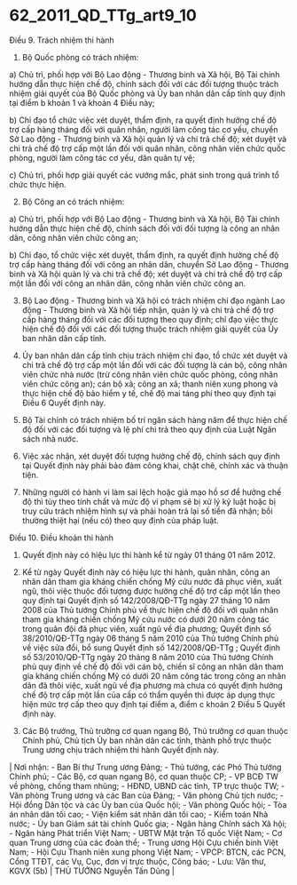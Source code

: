 # 62_2011_QD_TTg_art9_10

Điều 9. Trách nhiệm thi hành

1. Bộ Quốc phòng có trách nhiệm:

a) Chủ trì, phối hợp với Bộ Lao động - Thương binh và Xã hội, Bộ Tài chính hướng dẫn thực hiện chế độ, chính sách đối với các đối tượng thuộc trách nhiệm giải quyết của Bộ Quốc phòng và Ủy ban nhân dân cấp tỉnh quy định tại điểm b khoản 1 và khoản 4 Điều này;

b) Chỉ đạo tổ chức việc xét duyệt, thẩm định, ra quyết định hưởng chế độ trợ cấp hàng tháng đối với quân nhân, người làm công tác cơ yếu, chuyển Sở Lao động - Thương binh và Xã hội quản lý và chi trả chế độ; xét duyệt và chi trả chế độ trợ cấp một lần đối với quân nhân, công nhân viên chức quốc phòng, người làm công tác cơ yếu, dân quân tự vệ;

c) Chủ trì, phối hợp giải quyết các vướng mắc, phát sinh trong quá trình tổ chức thực hiện.

2. Bộ Công an có trách nhiệm:

a) Chủ trì, phối hợp với Bộ Lao động - Thương binh và Xã hội, Bộ Tài chính hướng dẫn thực hiện chế độ, chính sách đối với đối tượng là công an nhân dân, công nhân viên chức công an;

b) Chỉ đạo, tổ chức việc xét duyệt, thẩm định, ra quyết định hưởng chế độ trợ cấp hàng tháng đối với công an nhân dân, chuyển Sở Lao động - Thương binh và Xã hội quản lý và chi trả chế độ; xét duyệt và chi trả chế độ trợ cấp một lần đối với công an nhân dân, công nhân viên chức công an.

3. Bộ Lao động - Thương binh và Xã hội có trách nhiệm chỉ đạo ngành Lao động - Thương binh và Xã hội tiếp nhận, quản lý và chi trả chế độ trợ cấp hàng tháng đối với các đối tượng theo quy định; chỉ đạo việc thực hiện chế độ đối với các đối tượng thuộc trách nhiệm giải quyết của Ủy ban nhân dân cấp tỉnh.

4. Ủy ban nhân dân cấp tỉnh chịu trách nhiệm chỉ đạo, tổ chức xét duyệt và chi trả chế độ trợ cấp một lần đối với các đối tượng là cán bộ, công nhân viên chức nhà nước (trừ công nhân viên chức quốc phòng, công nhân viên chức công an); cán bộ xã; công an xã; thanh niên xung phong và thực hiện chế độ bảo hiểm y tế, chế độ mai táng phí theo quy định tại Điều 6 Quyết định này.

5. Bộ Tài chính có trách nhiệm bố trí ngân sách hàng năm để thực hiện chế độ đối với các đối tượng và lệ phí chi trả theo quy định của Luật Ngân sách nhà nước.

6. Việc xác nhận, xét duyệt đối tượng hưởng chế độ, chính sách quy định tại Quyết định này phải bảo đảm công khai, chặt chẽ, chính xác và thuận tiện.

7. Những người có hành vi làm sai lệch hoặc giả mạo hồ sơ để hưởng chế độ thì tùy theo tính chất và mức độ vi phạm sẽ bị xử lý kỷ luật hoặc bị truy cứu trách nhiệm hình sự và phải hoàn trả lại số tiền đã nhận; bồi thường thiệt hại (nếu có) theo quy định của pháp luật.

Điều 10. Điều khoản thi hành

1. Quyết định này có hiệu lực thi hành kể từ ngày 01 tháng 01 năm 2012.

2. Kể từ ngày Quyết định này có hiệu lực thi hành, quân nhân, công an nhân dân tham gia kháng chiến chống Mỹ cứu nước đã phục viên, xuất ngũ, thôi việc thuộc đối tượng được hưởng chế độ trợ cấp một lần theo quy định tại Quyết định số 142/2008/QĐ-TTg ngày 27 tháng 10 năm 2008 của Thủ tướng Chính phủ về thực hiện chế độ đối với quân nhân tham gia kháng chiến chống Mỹ cứu nước có dưới 20 năm công tác trong quân đội đã phục viên, xuất ngũ về địa phương; Quyết định số 38/2010/QĐ-TTg ngày 06 tháng 5 năm 2010 của Thủ tướng Chính phủ về việc sửa đổi, bổ sung Quyết định số 142/2008/QĐ-TTg ; Quyết định số 53/2010/QĐ-TTg ngày 20 tháng 8 năm 2010 của Thủ tướng Chính phủ quy định về chế độ đối với cán bộ, chiến sĩ công an nhân dân tham gia kháng chiến chống Mỹ có dưới 20 năm công tác trong công an nhân dân đã thôi việc, xuất ngũ về địa phương mà chưa có quyết định hưởng chế độ trợ cấp một lần của cấp có thẩm quyền thì được áp dụng thực hiện mức trợ cấp theo quy định tại điểm a, điểm c khoản 2 Điều 5 Quyết định này.

3. Các Bộ trưởng, Thủ trưởng cơ quan ngang Bộ, Thủ trưởng cơ quan thuộc Chính phủ, Chủ tịch Ủy ban nhân dân các tỉnh, thành phố trực thuộc Trung ương chịu trách nhiệm thi hành Quyết định này.

| Nơi nhận: - Ban Bí thư Trung ương Đảng; - Thủ tướng, các Phó Thủ tướng Chính phủ; - Các Bộ, cơ quan ngang Bộ, cơ quan thuộc CP; - VP BCĐ TW về phòng, chống tham nhũng; - HĐND, UBND các tỉnh, TP trực thuộc TW; - Văn phòng Trung ương và các Ban của Đảng; - Văn phòng Chủ tịch nước; - Hội đồng Dân tộc và các Ủy ban của Quốc hội; - Văn phòng Quốc hội; - Tòa án nhân dân tối cao; - Viện kiểm sát nhân dân tối cao; - Kiểm toán Nhà nước; - Ủy ban Giám sát tài chính Quốc gia; - Ngân hàng Chính sách Xã hội; - Ngân hàng Phát triển Việt Nam; - UBTW Mặt trận Tổ quốc Việt Nam; - Cơ quan Trung ương của các đoàn thể; - Trung ương Hội Cựu chiến binh Việt Nam; - Hội Cựu Thanh niên xung phong Việt Nam; - VPCP: BTCN, các PCN, Cổng TTĐT, các Vụ, Cục, đơn vị trực thuộc, Công báo; - Lưu: Văn thư, KGVX (5b) | THỦ TƯỚNG Nguyễn Tấn Dũng |